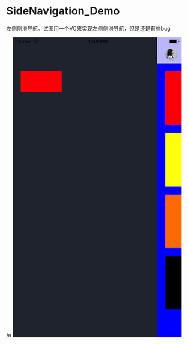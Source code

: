 # SideNavigation_Demo
左侧侧滑导航。试图用一个VC来实现左侧侧滑导航，但是还是有些bug


/n
![image](https://github.com/feibaichen/SideNavigation_Demo/blob/master/Simulator.png)
